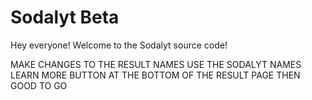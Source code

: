 # Sodalyt Beta 

Hey everyone! Welcome to the Sodalyt source code! 

MAKE CHANGES TO THE RESULT NAMES USE THE SODALYT NAMES 
LEARN MORE BUTTON AT THE BOTTOM OF THE RESULT PAGE 
THEN GOOD TO GO

